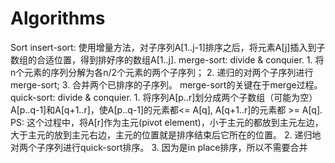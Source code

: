 # Algorithms

Sort
  insert-sort: 使用增量方法，对子序列A[1..j-1]排序之后，将元素A[j]插入到子数组的合适位置，得到排好序的数组A[1..j].
  merge-sort: divide & conquier. 
              1. 将n个元素的序列分解为各n/2个元素的两个子序列；
              2. 递归的对两个子序列进行merge-sort; 
              3. 合并两个已排序的子序列。
              merge-sort的关键在于merge过程。
  quick-sort: divide & conquier.
              1. 将序列A[p..r]划分成两个子数组（可能为空）A[p..q-1]和A[q+1..r]，使A[p..q-1]的元素都<= A[q], A[q+1..r]的元素都 >= A[q].
                 PS: 这个过程中，将A[r]作为主元(pivot element)，小于主元的都放到主元左边，大于主元的放到主元右边，主元的位置就是排序结束后它所在的位置。
              2. 递归地对两个子序列进行quick-sort排序。
              3. 因为是in place排序，所以不需要合并
